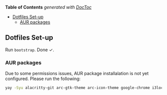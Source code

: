 <!-- START doctoc generated TOC please keep comment here to allow auto update -->
<!-- DON'T EDIT THIS SECTION, INSTEAD RE-RUN doctoc TO UPDATE -->
**Table of Contents**  *generated with [DocToc](https://github.com/thlorenz/doctoc)*

- [Dotfiles Set-up](#dotfiles-set-up)
  - [AUR packages](#aur-packages)

<!-- END doctoc generated TOC please keep comment here to allow auto update -->

## Dotfiles Set-up
Run `bootstrap`. Done ✓.

### AUR packages
Due to some permissions issues, AUR package installalation is not yet configured.
Please run the following:

```sh
yay -Syu alacritty-git arc-gtk-theme arc-icon-theme google-chrome i3lock-fancy-git python-pre-commit sonarr spotify steam
```
